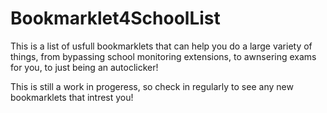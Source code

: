 # Bookmarklet4SchoolList

This is a list of usfull bookmarklets that can help you do a large variety of things, from bypassing school monitoring extensions, to awnsering exams for you, to just being an autoclicker!

This is still a work in progeress, so check in regularly to see any new bookmarklets that intrest you!
